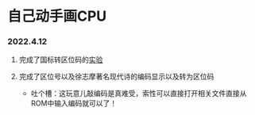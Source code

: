 # 自己动手画CPU

### 2022.4.12
1. 完成了国标转区位码的[实验](3.数据表示实验/data.circ)

2. 完成了区位号以及徐志摩著名现代诗的编码显示以及转为区位码
   * 吐个槽：这玩意儿敲编码是真难受，索性可以直接打开相关文件直接从ROM中输入编码就可以了！

